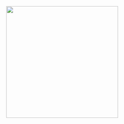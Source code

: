 <img src="https://github.com/user-attachments/assets/e96f430c-28a3-4871-8103-284d21d61122" width="300" />
